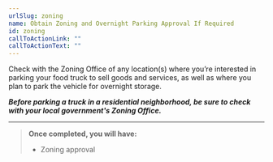 ```yaml
---
urlSlug: zoning
name: Obtain Zoning and Overnight Parking Approval If Required
id: zoning
callToActionLink: ""
callToActionText: ""
---
```

Check with the Zoning Office of any location(s) where you’re interested in parking your food truck to sell goods and services, as well as where you plan to park the vehicle for overnight storage. 

***Before parking a truck in a residential neighborhood, be sure to check with your local government's Zoning Office.***

- - -

>  **Once completed, you will have:**
>
> * Zoning approval